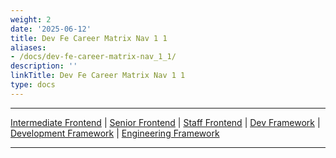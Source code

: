 ```yaml
---
weight: 2
date: '2025-06-12'
title: Dev Fe Career Matrix Nav 1 1
aliases:
- /docs/dev-fe-career-matrix-nav_1_1/
description: ''
linkTitle: Dev Fe Career Matrix Nav 1 1
type: docs
---
```


---

[Intermediate Frontend](/handbook/engineering/careers/matrix/development/dev/intermediate/frontend/)    |
[Senior Frontend](/handbook/engineering/careers/matrix/development/dev/senior/frontend/)    |
[Staff Frontend](/handbook/engineering/careers/matrix/development/dev/staff/frontend/)    |
[Dev Framework](/handbook/engineering/careers/matrix/development/dev/)    |
[Development Framework](/handbook/engineering/careers/matrix/development/)   |
[Engineering Framework](/handbook/engineering/careers/matrix/)

---
